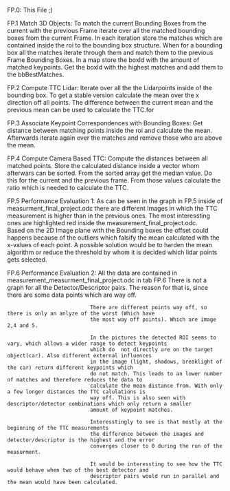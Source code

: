 FP.0: This File ;)

FP.1 Match 3D Objects:  To match the current Bounding Boxes from the current with the previous Frame iterate over all
                        the matched bounding boxes from the current Frame. In each iteration store the matches which
                        are contained inside the roi to the bounding box structure. When for a bounding box all the
                        matches iterate through them and match them to the previous Frame Bounding Boxes. In a map
                        store the boxId with the amount of matched keypoints. Get the boxId with the highest matches
                        and add them to the bbBestMatches.

FP.2  Compute TTC Lidar: Iterate over all the the Lidarpoints inside of the bounding box. To get a stable version calculate
                         the mean over the x direction off all points. The difference between the current mean and the
                         previous mean can be used to calculate the TTC.for

FP.3 Associate Keypoint Correspondences with Bounding Boxes: Get distance between matching points inside the roi and
                                                              calculate the mean. Afterwards iterate again over the
                                                              matches and remove those who are above the mean.

FP.4 Compute Camera Based TTC: Compute the distances between all matched points. Store the calculated distance inside a
                               vector whom afterwars can be sorted. From the sorted array get the median value. Do this
                               for the current and the previous frame. From those values calculate the ratio which is
                               needed to calculate the TTC.

FP.5 Performance Evaluation 1: As can be seen in the graph in FP.5 inside of measurment_final_project.odc there
                               are different Images in which the TTC measurement is higher than in the previous ones.
                               The most interessting ones are highlighted red inside the measurement_final_project.odc.
\
                               Based on the 2D Image plane with the Bounding boxes the offset could happens because
                               of the outliers which falsify the mean calculated with the x-values of each point.
                               A possible solution would be to harden the mean algorithm or reduce the threshold by whom
                               it is decided which lidar points gets selected.

FP.6 Performance Evaluation 2: All the data are contained in measurement_measurment_final_project.odc in tab FP.6
                               There is not a graph for all the Detector/Descriptor pairs. The reason for that is, since
                               there are some data points which are way off.

                               There are different points way off, so there is only an anlyze of the worst (Which have
                               the most way off points). Which are image 2,4 and 5.

                               In the pictures the detected ROI seems to vary, which allows a wider range to detect keypoints
                               which do  not directly are on the target object(car). Also different external influences
                               in the image (light, shadows, breaklight of the car) return different keypoints which
                               do not match. This leads to an lower number of matches and therefore reduces the data to
                               calculate the mean distance from. With only a few longer distances the TTC calulations is
                               way off. This is also seen with descriptor/detector combinations which only return a smaller
                               amount of keypoint matches.

                               Interesstingly to see is that mostly at the beginning of the TTC measurements
                               the difference between the images and detector/descriptor is the highest and the error
                               converges closer to 0 during the run of the measurment.

                               It would be interessting to see how the TTC would behave when two of the best detector and
                               descriptor pairs would run in parallel and the mean would have been calculated.
